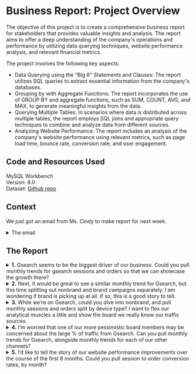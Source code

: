 # Business Report: Project Overview
The objective of this project is to create a comprehensive business report for stakeholders that provides valuable insights and analysis. The report aims to offer a deep understanding of the company's operations and performance by utilizing data querying techniques, website performance analysis, and relevant financial metrics.

The project involves the following key aspects:
- Data Querying using the "Big 6" Statements and Clauses: The report utilizes SQL queries to extract essential information from the company's databases.
- Grouping by with Aggregate Functions: The report incorporates the use of GROUP BY and aggregate functions, such as SUM, COUNT, AVG, and MAX, to generate meaningful insights from the data.
- Querying Multiple Tables: In scenarios where data is distributed across multiple tables, the report employs SQL joins and appropriate query techniques to combine and analyze data from different sources.
- Analyzing Website Performance: The report includes an analysis of the company's website performance using relevant metrics, such as page load time, bounce rate, conversion rate, and user engagement.

## Code and Resources Used
MySQL Workbench <br>
Version: 8.0<br>
Dataset: [Github repo]()

## Context
We just got an email from Ms. Cindy to make report for next week.
<details>
<summary></b> The email </summary>

 [Image]()
 
</details>

## The Report
<details>
<summary><b>1.</b> Gsearch seems to be the biggest driver of our business. Could you pull monthly trends for gsearch sessions and orders so that we can showcase the growth there?</summary>

  - Code
```
SELECT 
    YEAR(website_sessions.created_at) AS yr,
    MONTH(website_sessions.created_at) AS mo,
    COUNT(DISTINCT website_sessions.website_session_id) AS sessions,
    COUNT(DISTINCT orders.order_id) AS orders,
    COUNT(DISTINCT orders.order_id) / COUNT(DISTINCT website_sessions.website_session_id) AS conv_rate
FROM
    website_sessions
        LEFT JOIN
    orders ON orders.website_session_id = website_sessions.website_session_id
WHERE
    website_sessions.created_at BETWEEN '2012-03-01' AND '2012-11-27'
        AND website_sessions.utm_source = 'gsearch'
GROUP BY 1,2;

```
    
  - The Output<br>
    [Image]()
  
</details>

<details>
<summary><b>2.</b> Next, it would be great to see a similar monthly trend for Gsearch, but this time splitting out nonbrand and brand campaigns separately. I am wondering if brand is picking up at all. If so, this is a good story to tell.</summary>

 - Code
   ```
   SELECT
       YEAR(website_sessions.created_at) AS yr,
       MONTH(website_sessions.created_at) AS mo,
       COUNT(distinct case when website_sessions.utm_campaign = 'nonbrand' then website_sessions.website_session_id end) as 'nonbrand_sessions',
       COUNT(distinct case when website_sessions.utm_campaign = 'nonbrand' then orders.order_id end) as 'nonbrand_orders',
       COUNT(distinct case when website_sessions.utm_campaign = 'brand' then website_sessions.website_session_id end) as 'brand_sessions',
       COUNT(distinct case when website_sessions.utm_campaign = 'brand' then orders.order_id end) as 'brand_orders'
    FROM
       website_sessions
          LEFT JOIN
       orders ON orders.website_session_id = website_sessions.website_session_id
    WHERE
       website_sessions.created_at BETWEEN '2012-03-01' AND '2012-11-27'
         AND website_sessions.utm_source = 'gsearch'
    GROUP BY YEAR(website_sessions.created_at) , MONTH(website_sessions.created_at);
   ```
 - The Output<br>
   [Image]()

</details>

<details>
<summary><b>3.</b> While we’re on Gsearch, could you dive into nonbrand, and pull monthly sessions and orders split by device type? I want to flex our analytical muscles a little and show the board we really know our traffic sources.</summary>

  - Code
    ```
    SELECT 
         YEAR(website_sessions.created_at) AS yr,
         MONTH(website_sessions.created_at) AS mo,
         COUNT(DISTINCT CASE
                 WHEN website_sessions.device_type = 'desktop' THEN website_sessions.website_session_id
             END) AS 'desktop_sessions',
         COUNT(DISTINCT CASE
                 WHEN website_sessions.device_type = 'desktop' THEN orders.order_id
             END) AS 'desktop_orders',
         COUNT(DISTINCT CASE
                 WHEN website_sessions.device_type = 'mobile' THEN website_sessions.website_session_id
             END) AS 'mobile_sessions',
         COUNT(DISTINCT CASE
                 WHEN website_sessions.device_type = 'mobile' THEN orders.order_id
             END) AS 'mobile_orders'
    FROM
        website_sessions
          LEFT JOIN
        orders ON orders.website_session_id = website_sessions.website_session_id
    WHERE
        website_sessions.created_at BETWEEN '2012-03-01' AND '2012-11-27'
          AND website_sessions.utm_source = 'gsearch'
          AND website_sessions.utm_campaign = 'nonbrand'
    GROUP BY 1,2;
    ```
  - The Output<br>
   [Image]()


</details>

<details>
<summary><b>4.</b> I’m worried that one of our more pessimistic board members may be concerned about the large % of traffic from Gsearch. Can you pull monthly trends for Gsearch, alongside monthly trends for each of our other channels?</summary>

  - Code
```
SELECT 
    YEAR(created_at) AS yr,
    MONTH(created_at) AS mo,
    COUNT(DISTINCT CASE
            WHEN utm_source = 'gsearch' THEN website_session_id
        END) AS 'gsearch_paid_sessions',
    COUNT(DISTINCT CASE
            WHEN utm_source = 'bsearch' THEN website_session_id
        END) AS 'bsearch_paid_sessions',
    COUNT(DISTINCT CASE
            WHEN
                utm_source IS NULL
                    AND http_referer IS NOT NULL
            THEN
                website_session_id
        END) AS 'organic_paid_sessions',
    COUNT(DISTINCT CASE
            WHEN
                utm_source IS NULL
                    AND http_referer IS NULL
            THEN
                website_session_id
        END) AS 'direct_type_paid_sessions'
FROM
    website_sessions
WHERE
    created_at BETWEEN '2012-03-01' AND '2012-11-27'
GROUP BY 1 , 2;
```
  - The Output<br>
   [Image]()


</details>

<details>
<summary><b>5.</b> I’d like to tell the story of our website performance improvements over the course of the first 8 months. Could you pull session to order conversion rates, by month?</summary>

  - Code
```
SELECT 
    YEAR(website_sessions.created_at) AS yr,
    MONTH(website_sessions.created_at) AS mo,
    COUNT(DISTINCT website_sessions.website_session_id) AS sessions,
    COUNT(DISTINCT orders.order_id) AS orders,
    COUNT(DISTINCT orders.order_id) / COUNT(DISTINCT website_sessions.website_session_id) AS conv
FROM
    website_sessions
        LEFT JOIN
    orders ON orders.website_session_id = website_sessions.website_session_id
WHERE
    website_sessions.created_at BETWEEN '2012-03-01' AND '2012-11-27'
GROUP BY 1,2;
```
  - The Output<br>
   [Image]()


</details>





